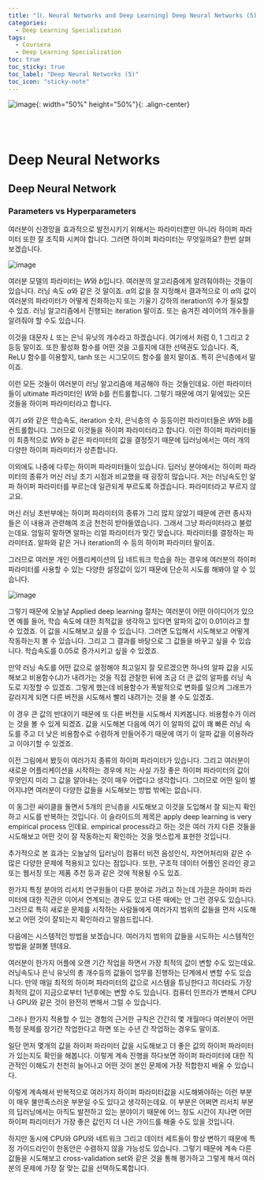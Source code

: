```yaml
---
title: "[Ⅰ. Neural Networks and Deep Learning] Deep Neural Networks (5)"
categories:
  - Deep Learning Specialization
tags:
  - Coursera
  - Deep Learning Specialization
toc: true
toc_sticky: true
toc_label: "Deep Neural Networks (5)"
toc_icon: "sticky-note"
---
```


![image](https://user-images.githubusercontent.com/55765292/172768350-41a6b2f0-9468-4b13-bc94-4a38f89ce5e6.png){: width="50%" height="50%"}{: .align-center}

<br><br>

# Deep Neural Networks

## Deep Neural Network

### Parameters vs Hyperparameters

여러분이 신경망을 효과적으로 발전시키기 위해서는 파라미터뿐만 아니라 하이퍼 파라미터 또한 잘 조직화 시켜야 합니다. 그러면 하이퍼 파라미터는 무엇일까요? 한번 살펴보겠습니다.

![image](https://user-images.githubusercontent.com/55765292/176830381-0f31ade6-f6fd-4084-a0c9-64502ba8225a.png)

여러분 모델의 파라미터는 $W$와 $b$입니다. 여러분의 알고리즘에게 알려줘야하는 것들이 있습니다. 러닝 속도 $\alpha$와 같은 것 말이죠. $\alpha$의 값을 잘 지정해서 결과적으로 이 $\alpha$의 값이 여러분의 파라미터가 어떻게 진화하는지 또는 기울기 강하의 iteration의 수가 필요할 수 있죠. 러닝 알고리즘에서 진행되는 iteration 말이죠. 또는 숨겨진 레이어의 개수들을 알려줘야 할 수도 있습니다.

이것을 대문자 $L$ 또는 은닉 유닛의 개수라고 하겠습니다. 여기에서 처럼 0, 1 그리고 2 등등 말이죠. 또한 활성화 함수를 어떤 것을 고를지에 대한 선택권도 있습니다. 즉, ReLU 함수를 이용할지, tanh 또는 시그모이드 함수를 쓸지 말이죠. 특히 은닉층에서 말이죠.

이런 모든 것들이 여러분이 러닝 알고리즘에 제공해야 하는 것들인데요. 이런 파라미터들이 ultimate 파라미터인 $W$와 $b$를 컨트롤합니다. 그렇기 때문에 여기 밑에있는 모든 것들을 하이퍼 파라미터라고 합니다.

여기 $\alpha$와 같은 학습속도, iteration 숫자, 은닉층의 수 등등이런 파라미터들은 $W$와 $b$를 컨트롤합니다. 그러므로 이것들을 하이퍼 파라미터라고 합니다. 이런 하이퍼 파라미터들이 최종적으로 $W$와 $b$ 같은 파라미터의 값을 결정짓기 때문에 딥러닝에서는 여러 개의 다양한 하이퍼 파라미터가 상존합니다.

이외에도 나중에 다루는 하이퍼 파라미터들이 있습니다. 딥러닝 분야에서는 하이퍼 파라미터의 종류가 머신 러닝 초기 시점과 비교했을 때 굉장히 많습니다. 저는 러닝속도인 알파 하이퍼 파라미터를 부르는데 일관되게 부르도록 하겠습니다. 파라미터라고 부르지 않고요.

머신 러닝 초반부에는 하이퍼 파라미터의 종류가 그리 많지 않았기 때문에 관련 종사자들은 이 내용과 관련해여 조금 천천히 받아들였습니다. 그래서 그냥 파라미터라고 불렀는데요. 엄밀히 말하면 알파는 리얼 파라미터가 맞긴 맞습니다. 파라미터를 결정하는 파라미터죠. 알파와 같은 거나 iteration의 수 등의 하이퍼 파라미터 말이죠.

그러므로 여러분 개인 어플리케이션의 딥 네트워크 학습을 하는 경우에 여러분의 하이퍼 파라미터를 사용할 수 있는 다양한 설정값이 있기 때문에 단순히 시도를 해봐야 알 수 있습니다.

![image](https://user-images.githubusercontent.com/55765292/176830401-a7f1c27f-5f57-4308-ac78-0574a63a3920.png)

그렇기 때문에 오늘날 Applied deep learning 절차는 여러분이 어떤 아이디어가 있으면 예를 들어, 학습 속도에 대한 최적값을 생각하고 있다면 알파의 값이 0.01이라고 할 수 있겠죠. 이 값을 시도해보고 싶을 수 있습니다. 그러면 도입해서 시도해보고 어떻게 작동하는지 볼 수 있습니다. 그리고 그 결과를 바탕으로 그 값들을 바꾸고 싶을 수 있습니다. 학습속도를 0.05로 증가시키고 싶을 수 있겠죠.

만약 러닝 속도를 어떤 값으로 설정해야 최고일지 잘 모르겠으면 하나의 알파 값을 시도해보고 비용함수(J)가 내려가는 것을 직접 관찰한 뒤에 조금 더 큰 값의 알파를 러닝 속도로 지정할 수 있겠죠. 그렇게 했는데 비용함수가 폭발적으로 변화를 일으켜 그래프가 갈라지게 되면 다른 버전을 시도해서 빨리 내려가는 것을 볼 수도 있겠죠.

이 경우 큰 값의 반대이기 때문에 또 다른 버전을 시도해서 지켜봅니다. 비용함수가 이러는 것을 볼 수 있게 되겠죠. 값을 시도해본 다음에 여기 이 알파의 값이 꽤 빠른 러닝 속도를 주고 더 낮은 비용함수로 수렴하게 만들어주기 때문에 여기 이 알파 값을 이용하라고 이야기할 수 있겠죠.

이전 그림에서 봤듯이 여러가지 종류의 하이퍼 파라미터가 있습니다. 그리고 여러분이 새로운 어플리케이션을 시작하는 경우에 저는 사실 가장 좋은 하이퍼 파라미터의 값이 무엇인지 미리 그 값을 알아내는 것이 매우 어렵다고 생각합니다. 그러므로 어떤 일이 벌어지냐면 여러분이 다양한 값들을 시도해보는 방법 밖에는 없습니다.

이 동그란 싸이클을 돌면서 5개의 은닉층을 시도해보고 이것을 도입해서 잘 되는지 확인하고 시도를 반복하는 것입니다. 이 슬라이드의 제목은 apply deep learning is very empirical process 인데요. empirical process라고 하는 것은 여러 가지 다른 것들을 시도해보고 어떤 것이 잘 작동하는지 확인하는 것을 멋스럽게 표현한 것입니다.

추가적으로 본 효과는 오늘날의 딥러닝이 컴퓨터 비전 음성인식, 자연어처리와 같은 수 많은 다양한 문제에 적용되고 있다는 점입니다. 또한, 구조적 데이터 어플인 온라인 광고 또는 웹서칭 또는 제품 추천 등과 같은 것에 적용될 수도 있죠.

한가지 특정 분야의 리서치 연구원들이 다른 분야로 가려고 하는데 가끔은 하이퍼 파라미터에 대한 직관은 이어서 연계되는 경우도 있고 다른 때에는 안 그런 경우도 있습니다. 그러므로 특히 새로운 문제를 시작하는 사람들에게 여러가지 범위의 값들을 먼저 시도해보고 어떤 것이 잘되는지 확인하라고 말씀드립니다.

다음에는 시스템적인 방법을 보겠습니다. 여러가지 범위의 값들을 시도하는 시스템적인 방법을 살펴볼 텐데요.

여러분이 한가지 어플에 오랜 기간 작업을 하면서 가장 최적의 값이 변할 수도 있는데요. 러닝속도나 은닉 유닛의 총 개수등의 값들이 업무를 진행하는 단계에서 변할 수도 있습니다. 만약 매일 최적의 하이퍼 파라미터의 값으로 시스템을 튜닝한다고 하더라도 가장 최적의 값이 지금으로부터 1년후에는 변할 수도 있습니다. 컴퓨터 인프라가 변해서 CPU나 GPU와 같은 것이 완전히 변해서 그럴 수 있습니다.

그러나 한가지 적용할 수 있는 경험의 근거한 규칙은 간간히 몇 개월마다 여러분이 어떤 특정 문제를 장기간 작업한다고 하면 또는 수년 간 작업하는 경우도 말이죠.

일단 먼저 몇개의 값을 하이퍼 파라미터 값을 시도해보고 더 좋은 값의 하이퍼 파라미터가 있는지도 확인을 해봅니다. 이렇게 계속 진행을 하다보면 하이퍼 파라미터에 대한 직관적인 이해도가 천천히 늘어나고 어떤 것이 본인 문제에 가장 적합한지 배울 수 있습니다.

이렇게 계속해서 반복적으로 여러가지 하이퍼 파라미터값을 시도해봐야하는 이런 부분이 매우 불만족스러운 부분일 수도 있다고 생각하는데요. 이 부분은 어쩌면 리서치 부분의 딥러닝에서는 아직도 발전하고 있는 분야이기 때문에 어느 정도 시간이 지나면 어떤 하이퍼 파리미터가 가장 좋은 값인지 더 나은 가이드를 해줄 수도 있을 것입니다.

하지만 동시에 CPU와 GPU와 네트워크 그리고 데이터 세트들이 항상 변하기 때문에 특정 가이드라인이 한동안은 수렴하지 않을 가능성도 있습니다. 그렇기 때문에 계속 다른 값들을 시도해보고 cross-validation set와 같은 것을 통해 평가하고 그렇게 해서 여러분의 문제에 가장 잘 맞는 값을 선택하도록합니다.

